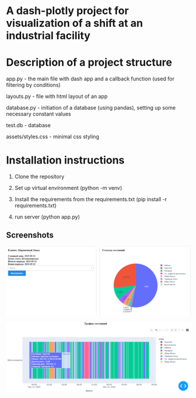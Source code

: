 # A dash-plotly project for visualization of a shift at an industrial facility

# Description of a project structure

app.py - the main file with dash app and a callback function (used for filtering by conditions)

layouts.py - file with html layout of an app

database.py - initiation of a database (using pandas), setting up some necessary constant values

test.db - database

assets/styles.css - minimal css styling


# Installation instructions

1) Clone the repository
 
2) Set up virtual environment (python -m venv)

3) Install the requirements from the requirements.txt (pip install -r requirements.txt)

4) run server (python app.py)

## Screenshots 

![pic1](https://github.com/divergg/shift_visual/blob/master/screen1.PNG)

![pic2](https://github.com/divergg/shift_visual/blob/master/screen2.PNG)
 
